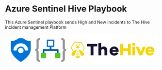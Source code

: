# Azure Sentinel Hive Playbook
This Azure Sentinel playbook sends High and New Incidents to The Hive incident management Platform

![Logo](Az-hive.png)
